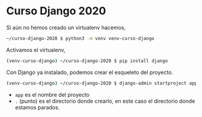 # Curso Django 2020

Si aún no hemos creado un virtualenv hacemos,

```bash
~/curso-django-2020 $ python3 -m venv venv-curso-django
```

Activamos el virtualenv,

```bash
(venv-curso-django) ~/curso-django-2020 $ pip install django
```

Con Django ya instalado, podemos crear el esqueleto del proyecto.

```bash
(venv-curso-django) ~/curso-django-2020 $ django-admin startproject app .
```

- `app` es el nombre del proyecto
- `.` (punto) es el directorio donde crearlo, en este caso el directorio donde estamos parados.
